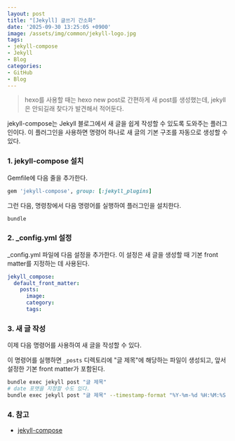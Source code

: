 ```yaml
---
layout: post
title: "[Jekyll] 글쓰기 간소화"
date: '2025-09-30 13:25:05 +0900'
image: /assets/img/common/jekyll-logo.jpg
tags:
- jekyll-compose
- Jekyll
- Blog
categories:
- GitHub
- Blog
---
```


> hexo를 사용할 때는 hexo new post로 간편하게 새 post를 생성했는데, jekyll은 안되길래 찾다가 발견해서 적어둔다.

jekyll-compose는 Jekyll 블로그에서 새 글을 쉽게 작성할 수 있도록 도와주는 플러그인이다. 이 플러그인을 사용하면 명령어 하나로 새 글의 기본 구조를 자동으로 생성할 수 있다.

### 1. jekyll-compose 설치
Gemfile에 다음 줄을 추가한다.

```ruby
gem 'jekyll-compose', group: [:jekyll_plugins]
```

그런 다음, 명령창에서 다음 명령어를 실행하여 플러그인을 설치한다.

```bash
bundle
```

### 2. _config.yml 설정
_config.yml 파일에 다음 설정을 추가한다. 이 설정은 새 글을 생성할 때 기본 front matter를 지정하는 데 사용된다.

```yaml
jekyll_compose:
  default_front_matter:
    posts:
      image:
      category:
      tags:
```

### 3. 새 글 작성
이제 다음 명령어를 사용하여 새 글을 작성할 수 있다.

이 명령어를 실행하면 `_posts` 디렉토리에 "글 제목"에 해당하는 파일이 생성되고, 앞서 설정한 기본 front matter가 포함된다.

```bash
bundle exec jekyll post "글 제목"
# date 포맷을 지정할 수도 있다.
bundle exec jekyll post "글 제목" --timestamp-format "%Y-%m-%d %H:%M:%S %z"
```

### 4. 참고
- [jekyll-compose](https://github.com/jekyll/jekyll-compose)